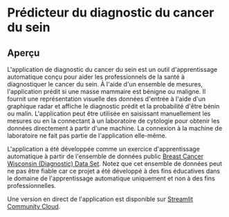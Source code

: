 # Prédicteur du diagnostic du cancer du sein

## Aperçu

L'application de diagnostic du cancer du sein est un outil d'apprentissage automatique conçu pour aider les professionnels de la santé à diagnostiquer le cancer du sein. À l'aide d'un ensemble de mesures, l'application prédit si une masse mammaire est bénigne ou maligne. Il fournit une représentation visuelle des données d'entrée à l'aide d'un graphique radar et affiche le diagnostic prédit et la probabilité d'être bénin ou malin. L'application peut être utilisée en saisissant manuellement les mesures ou en la connectant à un laboratoire de cytologie pour obtenir les données directement à partir d'une machine. La connexion à la machine de laboratoire ne fait pas partie de l'application elle-même.

L'application a été développée comme un exercice d'apprentissage automatique à partir de l'ensemble de données public [Breast Cancer Wisconsin (Diagnostic) Data Set](https://www.kaggle.com/datasets/uciml/breast-cancer-wisconsin-data). Notez que cet ensemble de données peut ne pas être fiable car ce projet a été développé à des fins éducatives dans le domaine de l'apprentissage automatique uniquement et non à des fins professionnelles.

Une version en direct de l'application est disponible sur [Streamlit Community Cloud](https://alejandro-ao-streamlit-cancer-predict-appmain-uitjy1.streamlit.app/).

